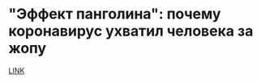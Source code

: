 # "Эффект панголина": почему коронавирус ухватил человека за жопу



[LINK](https://varlamov.ru/3834964.html)